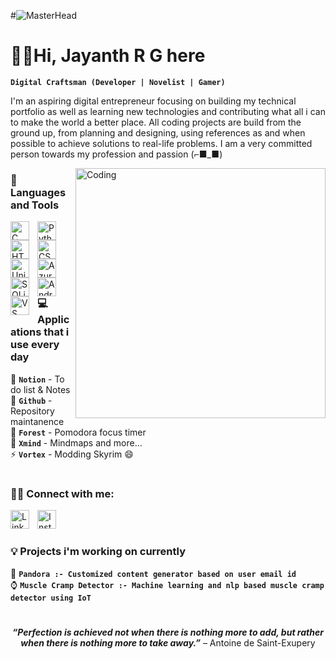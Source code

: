 #![MasterHead](https://images.hdqwalls.com/download/eat-sleep-code-repeat-er-1600x900.jpg)
# 🏂🏻Hi, Jayanth R G here
**`Digital Craftsman (Developer | Novelist | Gamer)`**

<p align="left">
I'm an aspiring digital entrepreneur focusing on building my technical portfolio as well as learning new technologies and contributing what all i can to make the world a better place. All coding projects are build from the ground up, from planning and designing, using references as and when possible to achieve solutions to real-life problems. I am a very committed person towards my profession and passion (⌐■_■)
</p>

<p>
    <img align="right" alt="Coding" width="400" src="https://steamuserimages-a.akamaihd.net/ugc/1631947648964785474/81CBA15178466DD47195A239232202E78987B714/?imw=637&imh=358&ima=fit&impolicy=Letterbox&imcolor=%23000000&letterbox=true">
</p>


### 🧰 Languages and Tools

<a href="https://www.youtube.com/watch?v=87SH2Cn0s9A">
    <img align="left" alt="C" width="30px" style="padding-right:10px;" src="https://cdn.jsdelivr.net/gh/devicons/devicon/icons/c/c-original.svg"/></a>
<a href="https://www.youtube.com/watch?v=_uQrJ0TkZlc&t=1s">
    <img align="left" alt="Python" width="30px" style="padding-right:10px;" src="https://cdn.jsdelivr.net/gh/devicons/devicon/icons/python/python-original.svg"/></a>
<a href="https://www.youtube.com/watch?v=kUMe1FH4CHE">
    <img align="left" alt="HTML" width="30px" style="padding-right:10px;" src="https://cdn.jsdelivr.net/gh/devicons/devicon/icons/html5/html5-original.svg"/></a>
<a href="https://www.youtube.com/watch?v=OXGznpKZ_sA">
    <img align="left" alt="CSS" width="30px" style="padding-right:10px;" src="https://cdn.jsdelivr.net/gh/devicons/devicon/icons/css3/css3-original.svg"/></a>
<a href="https://www.youtube.com/watch?v=8c1BL5b47kg">
    <img align="left" alt="Unix" width="30px" style="padding-right:10px;" src="https://cdn.jsdelivr.net/gh/devicons/devicon/icons/unix/unix-original.svg"/></a>
<a href="https://learn.microsoft.com/en-in/training/paths/az-900-describe-cloud-concepts/">
    <img align="left" alt="Azure" width="30px" style="padding-right:10px;" src="https://cdn.jsdelivr.net/gh/devicons/devicon/icons/azure/azure-original.svg"/></a>
<a href="https://www.youtube.com/watch?v=byHcYRpMgI4">
    <img align="left" alt="SQLite" width="30px" style="padding-right:10px;" src="https://cdn.jsdelivr.net/gh/devicons/devicon/icons/sqlite/sqlite-original.svg"/></a>
<a href="https://developer.android.com/courses/android-basics-compose/course"> 
    <img align="left" alt="Android Studio" width="30px" style="padding-right:10px;" src="https://cdn.jsdelivr.net/gh/devicons/devicon/icons/androidstudio/androidstudio-original.svg"/></a>
<a href="https://code.visualstudio.com/docs/introvideos/basics">
    <img align="left" alt="VS Code" width="30px" style="padding-right:10px;" src="https://cdn.jsdelivr.net/gh/devicons/devicon/icons/vscode/vscode-original.svg"/></a><br>
<br>

#
### 💻 Applications that i use every day

🔭  **`Notion`**    -  To do list & Notes <br>
🤔  **`Github`**    -  Repository maintanence <br>
🌱  **`Forest`**    -  Pomodora focus timer <br>
💬  **`Xmind`**     -  Mindmaps and more... <br>
⚡  **`Vortex`**    -  Modding Skyrim 😄 <br>

#
### 🐱‍👤 Connect with me:

<a href="https://www.linkedin.com/in/jayanth-rg-350a76179/">
    <img align="left" alt="Linkedin" width="30px" style="padding-right:10px;" src="https://cdn.jsdelivr.net/gh/devicons/devicon/icons/linkedin/linkedin-original.svg"/></a>
<a href="https://www.instagram.com/jayanth_r_g/">
    <img align="left" alt="Instagram" width="30px" style="padding-right:10px;" src="https://cdn-icons-png.flaticon.com/512/174/174855.png"/></a>
<br>

#
### 💡 Projects i'm working on currently

🥽 **`Pandora :- Customized content generator based on user email id`**<br>
⌚ **`Muscle Cramp Detector :- Machine learning and nlp based muscle cramp detector using IoT`** 

#
<p align="center"><i><b>“Perfection is achieved not when there is nothing more to add, but rather when there is nothing more to take away.”</i></b> – Antoine de Saint-Exupery</p>

